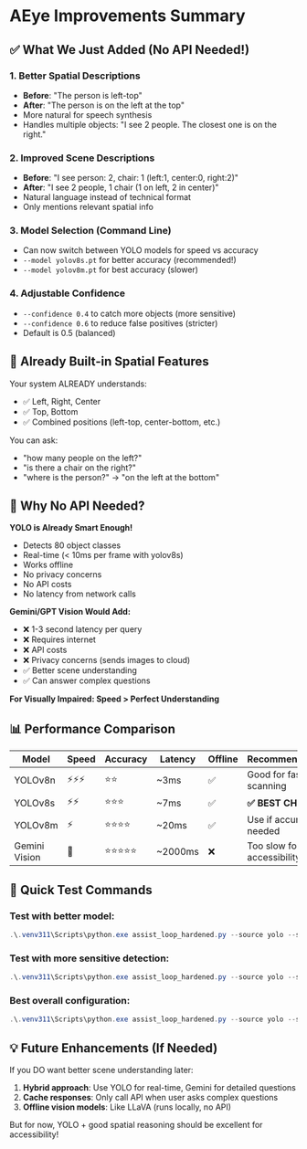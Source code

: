 # AEye Improvements Summary

## ✅ What We Just Added (No API Needed!)

### 1. **Better Spatial Descriptions**
- **Before**: "The person is left-top"
- **After**: "The person is on the left at the top"
- More natural for speech synthesis
- Handles multiple objects: "I see 2 people. The closest one is on the right."

### 2. **Improved Scene Descriptions**
- **Before**: "I see person: 2, chair: 1 (left:1, center:0, right:2)"
- **After**: "I see 2 people, 1 chair (1 on left, 2 in center)"
- Natural language instead of technical format
- Only mentions relevant spatial info

### 3. **Model Selection (Command Line)**
- Can now switch between YOLO models for speed vs accuracy
- `--model yolov8s.pt` for better accuracy (recommended!)
- `--model yolov8m.pt` for best accuracy (slower)

### 4. **Adjustable Confidence**
- `--confidence 0.4` to catch more objects (more sensitive)
- `--confidence 0.6` to reduce false positives (stricter)
- Default is 0.5 (balanced)

## 🎯 Already Built-in Spatial Features

Your system ALREADY understands:
- ✅ Left, Right, Center
- ✅ Top, Bottom
- ✅ Combined positions (left-top, center-bottom, etc.)

You can ask:
- "how many people on the left?"
- "is there a chair on the right?"
- "where is the person?" → "on the left at the bottom"

## 🚀 Why No API Needed?

**YOLO is Already Smart Enough!**
- Detects 80 object classes
- Real-time (< 10ms per frame with yolov8s)
- Works offline
- No privacy concerns
- No API costs
- No latency from network calls

**Gemini/GPT Vision Would Add:**
- ❌ 1-3 second latency per query
- ❌ Requires internet
- ❌ API costs
- ❌ Privacy concerns (sends images to cloud)
- ✅ Better scene understanding
- ✅ Can answer complex questions

**For Visually Impaired: Speed > Perfect Understanding**

## 📊 Performance Comparison

| Model | Speed | Accuracy | Latency | Offline | Recommended? |
|-------|-------|----------|---------|---------|--------------|
| YOLOv8n | ⚡⚡⚡ | ⭐⭐ | ~3ms | ✅ | Good for fast scanning |
| YOLOv8s | ⚡⚡ | ⭐⭐⭐ | ~7ms | ✅ | **✅ BEST CHOICE** |
| YOLOv8m | ⚡ | ⭐⭐⭐⭐ | ~20ms | ✅ | Use if accuracy needed |
| Gemini Vision | 🐌 | ⭐⭐⭐⭐⭐ | ~2000ms | ❌ | Too slow for accessibility |

## 🔧 Quick Test Commands

### Test with better model:
```powershell
.\.venv311\Scripts\python.exe assist_loop_hardened.py --source yolo --stt mic --mic-index 1 --model yolov8s.pt
```

### Test with more sensitive detection:
```powershell
.\.venv311\Scripts\python.exe assist_loop_hardened.py --source yolo --stt mic --mic-index 1 --confidence 0.4
```

### Best overall configuration:
```powershell
.\.venv311\Scripts\python.exe assist_loop_hardened.py --source yolo --stt mic --mic-index 1 --model yolov8s.pt --confidence 0.45
```

## 💡 Future Enhancements (If Needed)

If you DO want better scene understanding later:
1. **Hybrid approach**: Use YOLO for real-time, Gemini for detailed questions
2. **Cache responses**: Only call API when user asks complex questions
3. **Offline vision models**: Like LLaVA (runs locally, no API)

But for now, YOLO + good spatial reasoning should be excellent for accessibility!
